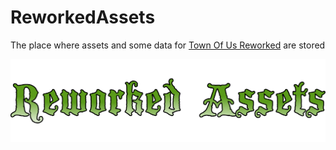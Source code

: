# ReworkedAssets
The place where assets and some data for [Town Of Us Reworked](https://github.com/AlchlcDvl/TownOfUsReworked) are stored

![LOGO](./Images/ReworkedAssetsLOGO.png)

